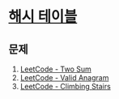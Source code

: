 # [해시 테이블](https://www.algodale.com/data-structures/hash-table/)

## 문제

1. [LeetCode - Two Sum](https://leetcode.com/problems/two-sum/)
2. [LeetCode - Valid Anagram](https://leetcode.com/problems/valid-anagram/description/)
3. [LeetCode - Climbing Stairs](https://leetcode.com/problems/climbing-stairs/description/)
